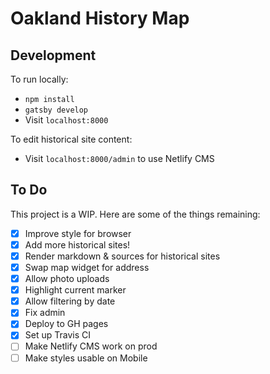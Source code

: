 # Oakland History Map

## Development

To run locally:
- `npm install`
- `gatsby develop`
- Visit `localhost:8000`

To edit historical site content:
- Visit `localhost:8000/admin` to use Netlify CMS

## To Do
This project is a WIP. Here are some of the things remaining:
- [x] Improve style for browser
- [x] Add more historical sites!
- [x] Render markdown & sources for historical sites
- [x] Swap map widget for address
- [x] Allow photo uploads
- [x] Highlight current marker
- [x] Allow filtering by date
- [x] Fix admin
- [x] Deploy to GH pages
- [x] Set up Travis CI
- [ ] Make Netlify CMS work on prod
- [ ] Make styles usable on Mobile
